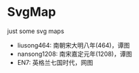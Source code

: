 # SvgMap
just some svg maps

- liusong464: 南朝宋大明八年(464)，谭图
- nansong1208: 南宋嘉定元年(1208)，谭图
- EN7: 英格兰七国时代，网图
